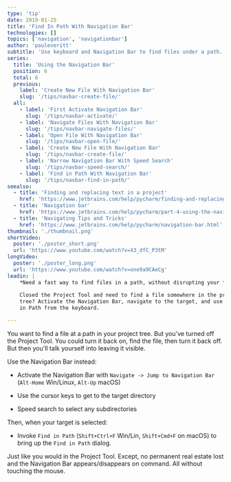```yaml
---
type: 'tip'
date: 2019-01-25
title: 'Find In Path With Navigation Bar'
technologies: []
topics: ['navigation', 'navigationbar']
author: 'pauleveritt'
subtitle: 'Use keyboard and Navigation Bar to find files under a path.'
series:
  title: 'Using the Navigation Bar'
  position: 6
  total: 6
  previous:
    label: 'Create New File With Navigation Bar'
    slug: '/tips/navbar-create-file/'
  all: 
    - label: 'First Activate Navigation Bar'
      slug: '/tips/navbar-activate/'
    - label: 'Navigate Files With Navigation Bar'
      slug: '/tips/navbar-navigate-files/'
    - label: 'Open File With Navigation Bar'
      slug: '/tips/navbar-open-file/'
    - label: 'Create New File With Navigation Bar'
      slug: '/tips/navbar-create-file/'
    - label: 'Narrow Navigation Bar With Speed Search'
      slug: '/tips/navbar-speed-search/'
    - label: 'Find in Path With Navigation Bar'
      slug: '/tips/navbar-find-in-path/'
seealso:
  - title: 'Finding and replacing text in a project'
    href: 'https://www.jetbrains.com/help/pycharm/finding-and-replacing-text-in-project.html'
  - title: 'Navigation bar'
    href: 'https://www.jetbrains.com/help/pycharm/part-4-using-the-navigation-bar.html'
  - title: 'Navigating Tips and Tricks'
    href: 'https://www.jetbrains.com/help/pycharm/navigation-bar.html'
thumbnail: './thumbnail.png'
shortVideo:
  poster: './poster_short.png'
  url: 'https://www.youtube.com/watch?v=X3_dfC_P3tM'
longVideo:
  poster: './poster_long.png'
  url: 'https://www.youtube.com/watch?v=one9a9CAeCg'
leadin: |
    *Need a fast way to find files in a path, without disrupting your flow?*
  
    Closed the Project Tool and need to find a file somewhere in the project 
    tree? Activate the Navigation Bar, navigate to the target, and use Find 
    in Path from the keyboard.

---
```


You want to find a file at a path in your project tree. But you've turned 
off the Project Tool. You could turn it back on, find the file, then 
turn it back off. But then you'll talk yourself into leaving it visible.

Use the Navigation Bar instead:

- Activate the Navigation Bar with 
`Navigate -> Jump to Navigation Bar` (`Alt-Home` Win/Linux, 
`Alt-Up` macOS)

- Use the cursor keys to get to the target directory

- Speed search to select any subdirectories

Then, when your target is selected:

- Invoke `Find in Path` (`Shift+Ctrl+F` Win/Lin, `Shift+Cmd+F` on macOS) 
to bring up the `Find in Path` dialog.

Just like you would in the Project Tool. Except, no permanent real estate 
lost and the Navigation Bar appears/disappears on command. All without 
touching the mouse.
